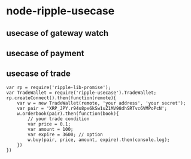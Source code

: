 # node-ripple-usecase

## usecase of gateway watch


## usecase of payment


## usecase of trade

```
var rp = require('ripple-lib-promise');
var TradeWallet = require('ripple-usecase').TradeWallet;
rp.createConnect().then(function(remote){
    var w = new TradeWallet(remote, 'your address', 'your secret');
    var pair = 'XRP_JPY.r94s8px6kSw1uZ1MV98dhSRTvc6VMPoPcN';
    w.orderbook(pair).then(function(book){
        // your trade condition
        var price = 0.1;
        var amount = 100;
        var expire = 3600; // option
        w.buy(pair, price, amount, expire).then(console.log);
    })
})
```

